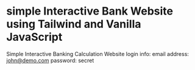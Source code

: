 # simple Interactive Bank Website using Tailwind and Vanilla JavaScript 
Simple Interactive Banking Calculation Website
login info: 
email address: john@demo.com
password: secret
